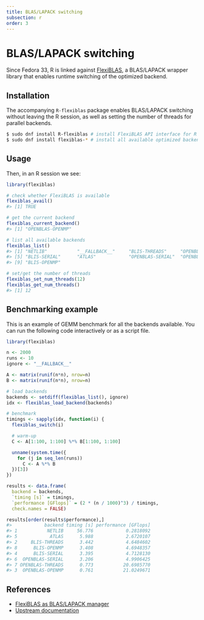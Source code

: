 ```yaml
---
title: BLAS/LAPACK switching
subsection: r
order: 3
---
```


# BLAS/LAPACK switching

Since Fedora 33, R is linked against [FlexiBLAS](https://www.mpi-magdeburg.mpg.de/projects/flexiblas), a BLAS/LAPACK wrapper library that enables runtime switching of the optimized backend.

## Installation

The accompanying `R-flexiblas` package enables BLAS/LAPACK switching without leaving the R session, as well as setting the number of threads for parallel backends.

```bash
$ sudo dnf install R-flexiblas # install FlexiBLAS API interface for R
$ sudo dnf install flexiblas-* # install all available optimized backends
```

## Usage

Then, in an R session we see:

```r
library(flexiblas)

# check whether FlexiBLAS is available
flexiblas_avail()
#> [1] TRUE

# get the current backend
flexiblas_current_backend()
#> [1] "OPENBLAS-OPENMP"

# list all available backends
flexiblas_list()
#> [1] "NETLIB"           "__FALLBACK__"     "BLIS-THREADS"     "OPENBLAS-OPENMP"
#> [5] "BLIS-SERIAL"      "ATLAS"            "OPENBLAS-SERIAL"  "OPENBLAS-THREADS"
#> [9] "BLIS-OPENMP"

# set/get the number of threads
flexiblas_set_num_threads(12)
flexiblas_get_num_threads()
#> [1] 12
```

## Benchmarking example

This is an example of GEMM benchmark for all the backends available.
You can run the following code interactively or as a script file.

```r
library(flexiblas)

n <- 2000
runs <- 10
ignore <- "__FALLBACK__"

A <- matrix(runif(n*n), nrow=n)
B <- matrix(runif(n*n), nrow=n)

# load backends
backends <- setdiff(flexiblas_list(), ignore)
idx <- flexiblas_load_backend(backends)

# benchmark
timings <- sapply(idx, function(i) {
  flexiblas_switch(i)

  # warm-up
  C <- A[1:100, 1:100] %*% B[1:100, 1:100]

  unname(system.time({
    for (j in seq_len(runs))
      C <- A %*% B
  })[3])
})

results <- data.frame(
  backend = backends,
  `timing [s]` = timings,
  `performance [GFlops]` = (2 * (n / 1000)^3) / timings,
  check.names = FALSE)

results[order(results$performance),]
#>            backend timing [s] performance [GFlops]
#> 1           NETLIB     56.776            0.2818092
#> 5            ATLAS      5.988            2.6720107
#> 2     BLIS-THREADS      3.442            4.6484602
#> 8      BLIS-OPENMP      3.408            4.6948357
#> 4      BLIS-SERIAL      3.395            4.7128130
#> 6  OPENBLAS-SERIAL      3.206            4.9906425
#> 7 OPENBLAS-THREADS      0.773           20.6985770
#> 3  OPENBLAS-OPENMP      0.761           21.0249671
```

## References

- [FlexiBLAS as BLAS/LAPACK manager](https://fedoraproject.org/wiki/Changes/FlexiBLAS_as_BLAS/LAPACK_manager)
- [Upstream documentation](https://github.com/Enchufa2/r-flexiblas)

